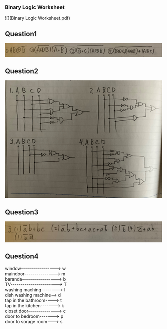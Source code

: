 ### Binary Logic Worksheet

![](Binary Logic Worksheet.pdf)

## Question1

![](BinaryLogicWorksheet_question1&3_2.jpg)

## Question2

![](BinaryLogicWorksheet_question2.jpg)

## Question3

![](BinaryLogicWorksheet_question1&3.jpg)

## Question4

window-----------------> w  
maindoor---------------> m  
baranda-----------------> b  
TV-----------------------> T  
washing maching--------> l  
dish washing machine--> d  
tap in the bathroom----> t  
tap in the kitchen-------> k  
closet door--------------> c  
door to bedroom-------> p  
door to sorage room---> s  
